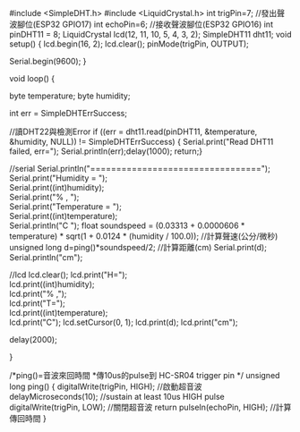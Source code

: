 #include <SimpleDHT.h> 
#include <LiquidCrystal.h> 
int trigPin=7; //發出聲波腳位(ESP32 GPIO17)
int echoPin=6; //接收聲波腳位(ESP32 GPIO16)
int pinDHT11 = 8;
LiquidCrystal lcd(12, 11, 10, 5, 4, 3, 2);
SimpleDHT11 dht11;
void setup() {
  lcd.begin(16, 2); 
  lcd.clear();
  pinMode(trigPin, OUTPUT);
  
  Serial.begin(9600);
  }

void loop() {
  
  byte temperature;
  byte humidity;
  
  int err = SimpleDHTErrSuccess;

  //讀DHT22與檢測Error
  if ((err = dht11.read(pinDHT11, &temperature, &humidity, NULL)) != SimpleDHTErrSuccess) {
       Serial.print("Read DHT11 failed, err="); Serial.println(err);delay(1000);
       return;}
  
  //serial
  Serial.println("=================================");
  Serial.print("Humidity = ");   
  Serial.print((int)humidity);   
  Serial.print("% , ");   
  Serial.print("Temperature = ");   
  Serial.print((int)temperature);   
  Serial.println("C ");
  float soundspeed = (0.03313 + 0.0000606 * temperature) * sqrt(1 + 0.0124 * (humidity / 100.0)); //計算聲速(公分/微秒)
  unsigned long d=ping()*soundspeed/2; //計算距離(cm)
  Serial.print(d);
  Serial.println("cm");
  
  //lcd
  lcd.clear();
  lcd.print("H=");   
  lcd.print((int)humidity);   
  lcd.print("% ,");   
  lcd.print("T=");   
  lcd.print((int)temperature);   
  lcd.print("C");
  lcd.setCursor(0, 1);
  lcd.print(d);
  lcd.print("cm");
  
  delay(2000);
  
  }

/*ping()=音波來回時間
 *傳10us的pulse到 HC-SR04 trigger pin
 */
unsigned long ping() { 
  digitalWrite(trigPin, HIGH); //啟動超音波
  delayMicroseconds(10);  //sustain at least 10us HIGH pulse
  digitalWrite(trigPin, LOW);  //關閉超音波
  return pulseIn(echoPin, HIGH); //計算傳回時間
 }

